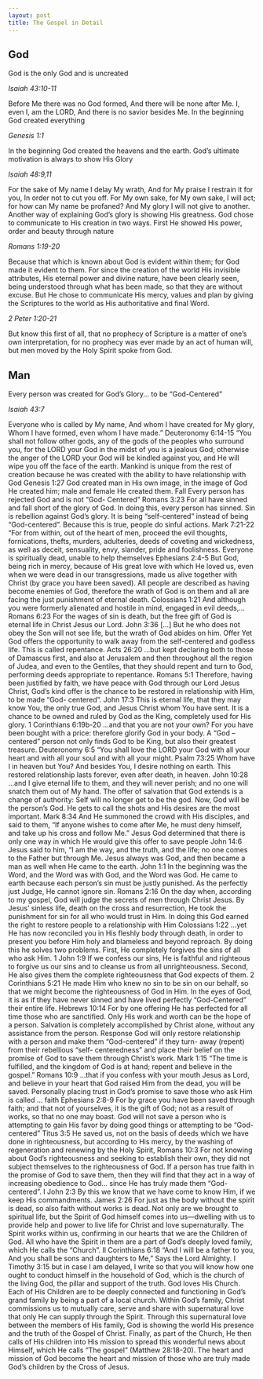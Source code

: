 ```yaml
---
layout: post
title: The Gospel in Detail
---
```



## God

God is the only God and is uncreated

*Isaiah 43:10-11*

Before Me there was no God formed, And there will be none after Me. I, even I, am the LORD, And there is no savior besides Me.
In the beginning God created everything

*Genesis 1:1*

In the beginning God created the heavens and the earth.
God’s ultimate motivation is always to show His Glory

*Isaiah 48:9,11*

For the sake of My name I delay My wrath, And for My praise I restrain it for you, In order not to cut you off. For My own sake, for My own sake, I will act; for how can My name be profaned? And My glory I will not give to another.
Another way of explaining God’s glory is showing His greatness. God chose to communicate to His creation in two ways. First He showed His power, order and beauty through nature

*Romans 1:19-20*

Because that which is known about God is evident within them; for God made it evident to them. For since the creation of the world His invisible attributes, His eternal power and divine nature, have been clearly seen, being understood through what has been made, so that they are without excuse.
But He chose to communicate His mercy, values and plan by giving the Scriptures to the world as His authoritative and final Word.

*2 Peter 1:20-21*

But know this first of all, that no prophecy of Scripture is a matter of one’s own interpretation, for no prophecy was ever made by an act of human will, but men moved by the Holy Spirit spoke from God.

## Man
Every person was created for God’s Glory... to be “God-Centered”

*Isaiah 43:7*

Everyone who is called by My name, And whom I have created for My glory, Whom I have formed, even whom I have made.”
Deuteronomy 6:14-15
“You shall not follow other gods, any of the gods of the peoples who surround you, for the LORD your God in the midst of you is a jealous God; otherwise the anger of the LORD your God will be kindled against you, and He will wipe you off the face of the earth.
Mankind is unique from the rest of creation because he was created with the ability to have relationship with God
Genesis 1:27
God created man in His own image, in the image of God He created him; male and female He created them.
Fall
Every person has rejected God and is not “God- Centered”
Romans 3:23
For all have sinned and fall short of the glory of God.
In doing this, every person has sinned. Sin is rebellion against God’s glory. It is being “self-centered” instead of being “God-centered”. Because this is true, people do sinful actions.
Mark 7:21-22
“For from within, out of the heart of men, proceed the evil thoughts, fornications, thefts, murders, adulteries, deeds of coveting and wickedness, as well as deceit, sensuality, envy, slander, pride and foolishness.
Everyone is spiritually dead, unable to help themselves
Ephesians 2:4-5
But God, being rich in mercy, because of His great love with which He loved us, even when we were dead in our transgressions, made us alive together with Christ (by grace you have been saved).
All people are described as having become enemies of God, therefore the wrath of God is on them and all are facing the just punishment of eternal death.
Colossians 1:21
And although you were formerly alienated and hostile in mind, engaged in evil deeds,...
Romans 6:23
For the wages of sin is death, but the free gift of God is eternal life in Christ Jesus our Lord.
John 3:36
[...] But he who does not obey the Son will not see life, but the wrath of God abides on him.
Offer
Yet God offers the opportunity to walk away from the self-centered and godless life. This is called repentance.
Acts 26:20
…but kept declaring both to those of Damascus first, and also at Jerusalem and then throughout all the region of Judea, and even to the Gentiles, that they should repent and turn to God, performing deeds appropriate to repentance.
Romans 5:1
Therefore, having been justified by faith, we have peace with God through our Lord Jesus Christ,
God’s kind offer is the chance to be restored in relationship with Him, to be made “God- centered”.
John 17:3
This is eternal life, that they may know You, the only true God, and Jesus Christ whom You have sent.
It is a chance to be owned and ruled by God as the King, completely used for His glory.
1 Corinthians 6:19b-20
…and that you are not your own? For you have been bought with a price: therefore glorify God in your body.
A “God –centered” person not only finds God to be King, but also their greatest treasure.
Deuteronomy 6:5
“You shall love the LORD your God with all your heart and with all your soul and with all your might.
Psalm 73:25
Whom have I in heaven but You? And besides You, I desire nothing on earth.
This restored relationship lasts forever, even after death, in heaven.
John 10:28
…and I give eternal life to them, and they will never perish; and no one will snatch them out of My hand.
The offer of salvation that God extends is a change of authority: Self will no longer get to be the god. Now, God will be the person’s God. He gets to call the shots and His desires are the most important.
Mark 8:34
And He summoned the crowd with His disciples, and said to them, “If anyone wishes to come after Me, he must deny himself, and take up his cross and follow Me.”
Jesus
God determined that there is only one way in which He would give this offer to save people
John 14:6
Jesus said to him, “I am the way, and the truth, and the life; no one comes to the Father but through Me.
Jesus always was God, and then became a man as well when He came to the earth.
John 1:1
In the beginning was the Word, and the Word was with God, and the Word was God.
He came to earth because each person’s sin must be justly punished. As the perfectly just Judge, He cannot ignore sin.
Romans 2:16
On the day when, according to my gospel, God will judge the secrets of men through Christ Jesus.
By Jesus’ sinless life, death on the cross and resurrection, He took the punishment for sin for all who would trust in Him. In doing this God earned the right to restore people to a relationship with Him
Colossians 1:22
…yet He has now reconciled you in His fleshly body through death, in order to present you before Him holy and blameless and beyond reproach.
By doing this he solves two problems. First, He completely forgives the sins of all who ask Him.
1 John 1:9
If we confess our sins, He is faithful and righteous to forgive us our sins and to cleanse us from all unrighteousness.
Second, He also gives them the complete righteousness that God expects of them.
2 Corinthians 5:21
He made Him who knew no sin to be sin on our behalf, so that we might become the righteousness of God in Him.
In the eyes of God, it is as if they have never sinned and have lived perfectly “God-Centered” their entire life.
Hebrews 10:14
For by one offering He has perfected for all time those who are sanctified.
Only His work and worth can be the hope of a person. Salvation is completely accomplished by Christ alone, without any assistance from the person.
Response
God will only restore relationship with a person and make them “God-centered” if they turn- away (repent) from their rebellious “self- centeredness” and place their belief on the promise of God to save them through Christ’s work.
Mark 1:15
“The time is fulfilled, and the kingdom of God is at hand; repent and believe in the gospel.”
Romans 10:9
…that if you confess with your mouth Jesus as Lord, and believe in your heart that God raised Him from the dead, you will be saved.
Personally placing trust in God’s promise to save those who ask Him is called ... faith
Ephesians 2:8-9
For by grace you have been saved through faith; and that not of yourselves, it is the gift of God; not as a result of works, so that no one may boast.
God will not save a person who is attempting to gain His favor by doing good things or attempting to be “God-centered”
Titus 3:5
He saved us, not on the basis of deeds which we have done in righteousness, but according to His mercy, by the washing of regeneration and renewing by the Holy Spirit,
Romans 10:3
For not knowing about God’s righteousness and seeking to establish their own, they did not subject themselves to the righteousness of God.
If a person has true faith in the promise of God to save them, then they will find that they act in a way of increasing obedience to God... since He has truly made them “God-centered”.
I John 2:3
By this we know that we have come to know Him, if we keep His commandments.
James 2:26
For just as the body without the spirit is dead, so also faith without works is dead.
Not only are we brought to spiritual life, but the Spirit of God himself comes into us—dwelling with us to provide help and power to live life for Christ and love supernaturally. The Spirit works within us, confirming in our hearts that we are the Children of God. All who have the Spirit in them are a part of God’s deeply loved family, which He calls the “Church”.
II Corinthians 6:18
“And I will be a father to you, And you shall be sons and daughters to Me,” Says the Lord Almighty.
I Timothy 3:15
but in case I am delayed, I write so that you will know how one ought to conduct himself in the household of God, which is the church of the living God, the pillar and support of the truth.
God loves His Church. Each of His Children are to be deeply connected and functioning in God’s grand family by being a part of a local church. Within God’s family, Christ commissions us to mutually care, serve and share with supernatural love that only He can supply through the Spirit. Through this supernatural love between the members of His family, God is showing the world His presence and the truth of the Gospel of Christ.
Finally, as part of the Church, He then calls of His children into His mission to spread this wonderful news about Himself, which He calls “The gospel” (Matthew 28:18-20). The heart and mission of God become the heart and mission of those who are truly made God’s children by the Cross of Jesus.

